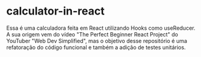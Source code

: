 # calculator-in-react
Essa é uma calculadora feita em React utilizando Hooks como useReducer. A sua origem vem do vídeo "The Perfect Beginner React Project" do YouTuber "Web Dev Simplified", mas o objetivo desse repositório é uma refatoração do código funcional e também a adição de testes unitários.
